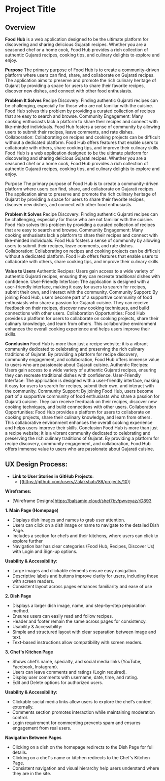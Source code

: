 
# Project Title

## Overview
**Food Hub** is a web application designed to be the ultimate platform for discovering and sharing delicious Gujarati recipes. Whether you are a seasoned chef or a home cook, Food Hub provides a rich collection of authentic Gujarati recipes, cooking tips, and culinary delights to explore and enjoy.

**Purpose**
The primary purpose of Food Hub is to create a community-driven platform where users can find, share, and collaborate on Gujarati recipes. The application aims to preserve and promote the rich culinary heritage of Gujarat by providing a space for users to share their favorite recipes, discover new dishes, and connect with other food enthusiasts.

**Problem It Solves**
Recipe Discovery: Finding authentic Gujarati recipes can be challenging, especially for those who are not familiar with the cuisine. Food Hub solves this problem by providing a curated collection of recipes that are easy to search and browse.
Community Engagement: Many cooking enthusiasts lack a platform to share their recipes and connect with like-minded individuals. Food Hub fosters a sense of community by allowing users to submit their recipes, leave comments, and rate dishes.
Collaboration: Collaborating on recipes and cooking projects can be difficult without a dedicated platform. Food Hub offers features that enable users to collaborate with others, share cooking tips, and improve their culinary skills.
Food Hub is a web application designed to be the ultimate platform for discovering and sharing delicious Gujarati recipes. Whether you are a seasoned chef or a home cook, Food Hub provides a rich collection of authentic Gujarati recipes, cooking tips, and culinary delights to explore and enjoy.

Purpose
The primary purpose of Food Hub is to create a community-driven platform where users can find, share, and collaborate on Gujarati recipes. The application aims to preserve and promote the rich culinary heritage of Gujarat by providing a space for users to share their favorite recipes, discover new dishes, and connect with other food enthusiasts.

**Problem It Solves**
Recipe Discovery: Finding authentic Gujarati recipes can be challenging, especially for those who are not familiar with the cuisine. Food Hub solves this problem by providing a curated collection of recipes that are easy to search and browse.
Community Engagement: Many cooking enthusiasts lack a platform to share their recipes and connect with like-minded individuals. Food Hub fosters a sense of community by allowing users to submit their recipes, leave comments, and rate dishes.
Collaboration: Collaborating on recipes and cooking projects can be difficult without a dedicated platform. Food Hub offers features that enable users to collaborate with others, share cooking tips, and improve their culinary skills.

**Value to Users**
Authentic Recipes: Users gain access to a wide variety of authentic Gujarati recipes, ensuring they can recreate traditional dishes with confidence.
User-Friendly Interface: The application is designed with a user-friendly interface, making it easy for users to search for recipes, submit their own, and interact with the community.
Community Support: By joining Food Hub, users become part of a supportive community of food enthusiasts who share a passion for Gujarati cuisine. They can receive feedback on their recipes, discover new cooking techniques, and build connections with other users.
Collaboration Opportunities: Food Hub provides a platform for users to collaborate on cooking projects, share their culinary knowledge, and learn from others. This collaborative environment enhances the overall cooking experience and helps users improve their skills.

**Conclusion**
Food Hub is more than just a recipe website; it is a vibrant community dedicated to celebrating and preserving the rich culinary traditions of Gujarat. By providing a platform for recipe discovery, community engagement, and collaboration, Food Hub offers immense value to users who are passionate about Gujarati cuisine.
Authentic Recipes: Users gain access to a wide variety of authentic Gujarati recipes, ensuring they can recreate traditional dishes with confidence.
User-Friendly Interface: The application is designed with a user-friendly interface, making it easy for users to search for recipes, submit their own, and interact with the community.
Community Support: By joining Food Hub, users become part of a supportive community of food enthusiasts who share a passion for Gujarati cuisine. They can receive feedback on their recipes, discover new cooking techniques, and build connections with other users.
Collaboration Opportunities: Food Hub provides a platform for users to collaborate on cooking projects, share their culinary knowledge, and learn from others. This collaborative environment enhances the overall cooking experience and helps users improve their skills.
Conclusion
Food Hub is more than just a recipe website; it is a vibrant community dedicated to celebrating and preserving the rich culinary traditions of Gujarat. By providing a platform for recipe discovery, community engagement, and collaboration, Food Hub offers immense value to users who are passionate about Gujarati cuisine.

## UX Design Process:
- **Link to User Stories in GitHub Projects:**
  - [(https://github.com/users/Zalakshah786/projects/10)]

 **Wireframes:**
  - [Wireframe Designs]https://balsamiq.cloud/shet7bv/pwveyaz/rD893

**1. Main Page (Homepage)**
 
 * Displays dish images and names to grab user attention.
 * Users can click on a dish image or name to navigate to the detailed Dish Page.
 * Includes a section for chefs and their kitchens, where users can click to explore further
 * Navigation bar has clear categories (Food Hub, Recipes, Discover Us) with Login and Sign-up options.
   
**Usability & Accessibility:**
* Large images and clickable elements ensure easy navigation.
* Descriptive labels and buttons improve clarity for users, including those with screen readers.
* Consistent layout across pages enhances familiarity and ease of use

  
**2. Dish Page**
* Displays a larger dish image, name, and step-by-step preparation method.
* Ensures users can easily read and follow recipes.
* Header and footer remain the same across pages for consistency.
* Usability & Accessibility:
* Simple and structured layout with clear separation between image and text.
* Text-based instructions allow compatibility with screen readers.


**3. Chef's Kitchen Page**
* Shows chef’s name, specialty, and social media links (YouTube, Facebook, Instagram).
* Users can leave comments and ratings (Login required).
* Display user comments with username, date, time, and rating.
* Edit and Delete options for authorized users.
  
**Usability & Accessibility:**
* Clickable social media links allow users to explore the chef’s content externally.
* Comments section promotes interaction while maintaining moderation control.
* Login requirement for commenting prevents spam and ensures engagement from real users.


**Navigation Between Pages**
* Clicking on a dish on the homepage redirects to the Dish Page for full details.
* Clicking on a chef's name or kitchen redirects to the Chef's Kitchen Page.
* Consistent navigation and visual hierarchy help users understand where they are in the site.



